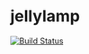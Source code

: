 # jellylamp

[![Build Status](https://www.travis-ci.org/pollen-robotics/jellylamp.svg?branch=master)](https://www.travis-ci.org/pollen-robotics/jellylamp)
